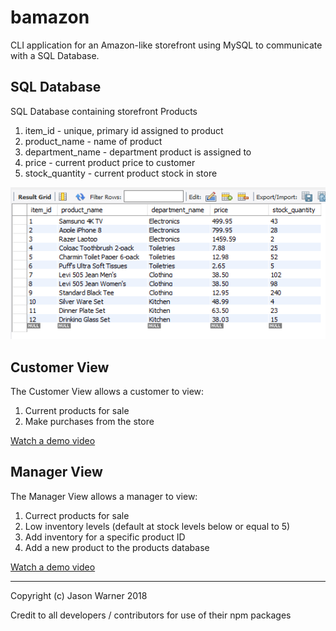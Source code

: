 # bamazon
CLI application for an Amazon-like storefront using MySQL to communicate with a SQL Database. 

## SQL Database
SQL Database containing storefront Products

1. item_id - unique, primary id assigned to product
2. product_name - name of product
3. department_name - department product is assigned to
4. price - current product price to customer
5. stock_quantity - current product stock in store

![alt text][logo]

[logo]: https://github.com/warnerjc/bamazon/blob/master/productsDB.PNG "Example Bamazon DB"

## Customer View
The Customer View allows a customer to view:

1. Current products for sale
2. Make purchases from the store

[Watch a demo video](https://drive.google.com/file/d/1cWFg9yK4ZKdf9jDKtBRPGygjDkVXf5HI/view)

## Manager View
The Manager View allows a manager to view:

1. Currect products for sale
2. Low inventory levels (default at stock levels below or equal to 5)
3. Add inventory for a specific product ID
4. Add a new product to the products database

[Watch a demo video](https://drive.google.com/file/d/1tlNsoU_QWQGX8RbhWek4MPasRTQKaFav/view)

---
Copyright (c) Jason Warner 2018

Credit to all developers / contributors for use of their npm packages
